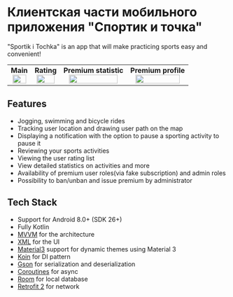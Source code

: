 # Клиентская части мобильного приложения "Спортик и точка"
"Sportik i Tochka" is an app that will make practicing sports easy and convenient!
<p align="center">
  <table>
    <tr>
      <td align="center">
        <b>Main</b><br>
        <img src="https://sun9-8.userapi.com/impf/rKAke_5WEDEg_vSoPEAqot3AVnOx8-y9oCQjaA/s55serdo9cM.jpg?size=997x2160&quality=96&sign=e43ba53ab2c984a26a2350e2b898b23f&type=album" width="90%">
      </td>
      <td align="center">
        <b>Rating</b><br>
        <img src="https://sun9-33.userapi.com/impf/6yswiFOG7KIf3QSkzQKJ5PVMY1RPBf0e4w0oEA/w2-zOlydN9U.jpg?size=997x2160&quality=96&sign=02f40257e6111ca18d308a759392c2e2&type=album" width="90%">
      </td>
      <td align="center">
        <b>Premium statistic</b><br>
        <img src="https://sun9-5.userapi.com/impf/FyTPifDEpKmMYzHNRgkohlyaUrpo1r2kNEL5uQ/qtOqTrK-bE0.jpg?size=997x2160&quality=96&sign=9c6cdcb00f5cd6a9c7fd24bc1e37d799&type=album" width="90%">
      </td>
      <td align="center">
        <b>Premium profile</b><br>
        <img src="https://sun9-29.userapi.com/impg/2t6u3fF5KZdXBeCFuJyoEAxa6kTvWqpF4__8Tg/5zwunUPToMA.jpg?size=997x2160&quality=96&sign=6a7908860fe17a174ac04803b17a067b&type=album" width="90%">
      </td>
    </tr>
  </table>
</p>

## Features

* Jogging, swimming and bicycle rides
* Tracking user location and drawing user path on the map
* Displaying a notification with the option to pause a sporting activity to pause it
* Reviewing your sports activities
* Viewing the user rating list
* View detailed statistics on activities and more
* Availability of premium user roles(via fake subscription) and admin roles
* Possibility to ban/unban and issue premium by administrator

## Tech Stack

* Support for Android 8.0+ (SDK 26+)
* Fully Kotlin
* [MVVM](https://developer.android.com/topic/libraries/architecture) for the architecture
* [XML](https://developer.android.com/reference/android/util/Xml) for the UI
* [Material3](https://developer.android.com/jetpack/compose/designsystems/material3) support for dynamic themes using Material 3
* [Koin](https://github.com/InsertKoinIO/koin) for DI pattern
* [Gson](https://github.com/google/gson) for serialization and deserialization
* [Coroutines](https://github.com/Kotlin/kotlinx.coroutines) for async
* [Room](https://developer.android.com/jetpack/androidx/releases/room) for local database
* [Retrofit 2](https://square.github.io/retrofit/) for network

